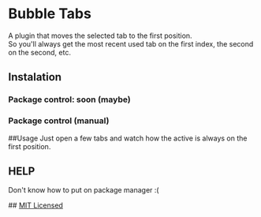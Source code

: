 Bubble Tabs
===================

A plugin that moves the selected tab to the first position.  
So you'll always get the most recent used tab on the first index, the second on the second, etc.

## Instalation

### Package control: soon (maybe)

### Package control (manual)

##Usage
Just open a few tabs and watch how the active is always on the first position.

## HELP
Don't know how to put on package manager :(

## [MIT Licensed](https://opensource.org/licenses/MIT)